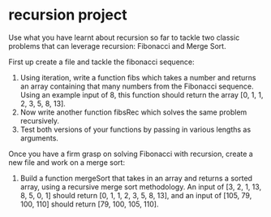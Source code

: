 # recursion project
Use what you have learnt about recursion so far to tackle two classic problems that can leverage recursion: Fibonacci and Merge Sort.

First up create a file and tackle the fibonacci sequence:

1. Using iteration, write a function fibs which takes a number and returns an array containing that many numbers from the Fibonacci sequence. Using an example input of 8, this function should return the array [0, 1, 1, 2, 3, 5, 8, 13].
2. Now write another function fibsRec which solves the same problem recursively.
3. Test both versions of your functions by passing in various lengths as arguments.

Once you have a firm grasp on solving Fibonacci with recursion, create a new file and work on a merge sort:
1. Build a function mergeSort that takes in an array and returns a sorted array, using a recursive merge sort methodology. An input of [3, 2, 1, 13, 8, 5, 0, 1] should return [0, 1, 1, 2, 3, 5, 8, 13], and an input of [105, 79, 100, 110] should return [79, 100, 105, 110].
